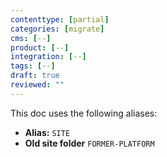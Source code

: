 ```yaml
---
contenttype: [partial]
categories: [migrate]
cms: [--]
product: [--]
integration: [--]
tags: [--]
draft: true
reviewed: ""
---
```


This doc uses the following aliases:

- **Alias:** `SITE`
- **Old site folder** `FORMER-PLATFORM`
